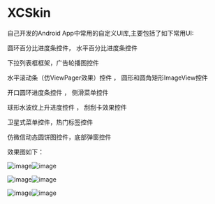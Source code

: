 # XCSkin
自己开发的Android App中常用的自定义UI库,主要包括了如下常用UI:

圆环百分比进度条控件，  水平百分比进度条控件

下拉列表框框架，广告轮播图控件

水平滚动条（仿ViewPager效果）控件 ，            圆形和圆角矩形ImageView控件

开口圆环进度条控件 ，                           侧滑菜单控件

球形水波纹上升进度控件 ，                     刮刮卡效果控件

卫星式菜单控件，热门标签控件

仿微信动态圆饼图控件，底部弹窗控件

效果图如下：

![image](https://github.com/jczmdeveloper/XCSkin/blob/master/screenshots/01.png)![image](https://github.com/jczmdeveloper/XCSkin/blob/master/screenshots/02.png)

![image](https://github.com/jczmdeveloper/XCSkin/blob/master/screenshots/03.png)![image](https://github.com/jczmdeveloper/XCSkin/blob/master/screenshots/04.png)

![image](https://github.com/jczmdeveloper/XCSkin/blob/master/screenshots/05.png)![image](https://github.com/jczmdeveloper/XCSkin/blob/master/screenshots/06.png)


